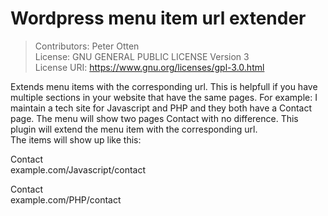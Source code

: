 Wordpress menu item url extender 
================================
> Contributors: Peter Otten <br />
> License: GNU GENERAL PUBLIC LICENSE Version 3 <br />
> License URI: https://www.gnu.org/licenses/gpl-3.0.html

Extends menu items with the corresponding url. This is helpfull if you have multiple sections in your website that have the same pages. For example: I maintain a tech site for Javascript and PHP and they both have a Contact page. The menu will show two pages Contact with no difference. This plugin will extend the menu item with the corresponding url.<br />The items will show up like this:

Contact<br />
example.com/Javascript/contact

Contact<br />
example.com/PHP/contact
